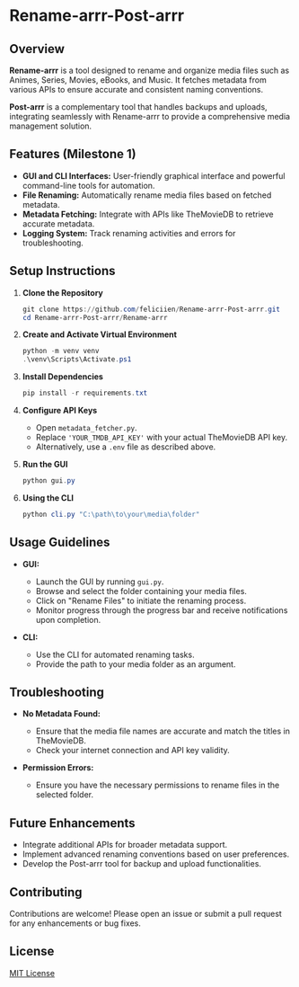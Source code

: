# Rename-arrr-Post-arrr

## Overview

**Rename-arrr** is a tool designed to rename and organize media files such as Animes, Series, Movies, eBooks, and Music. It fetches metadata from various APIs to ensure accurate and consistent naming conventions.

**Post-arrr** is a complementary tool that handles backups and uploads, integrating seamlessly with Rename-arrr to provide a comprehensive media management solution.

## Features (Milestone 1)

- **GUI and CLI Interfaces:** User-friendly graphical interface and powerful command-line tools for automation.
- **File Renaming:** Automatically rename media files based on fetched metadata.
- **Metadata Fetching:** Integrate with APIs like TheMovieDB to retrieve accurate metadata.
- **Logging System:** Track renaming activities and errors for troubleshooting.

## Setup Instructions

1. **Clone the Repository**

   ```powershell
   git clone https://github.com/feliciien/Rename-arrr-Post-arrr.git
   cd Rename-arrr-Post-arrr/Rename-arrr
   ```

2. **Create and Activate Virtual Environment**

   ```powershell
   python -m venv venv
   .\venv\Scripts\Activate.ps1
   ```

3. **Install Dependencies**

   ```powershell
   pip install -r requirements.txt
   ```

4. **Configure API Keys**

   - Open `metadata_fetcher.py`.
   - Replace `'YOUR_TMDB_API_KEY'` with your actual TheMovieDB API key.
   - Alternatively, use a `.env` file as described above.

5. **Run the GUI**

   ```powershell
   python gui.py
   ```

6. **Using the CLI**

   ```powershell
   python cli.py "C:\path\to\your\media\folder"
   ```

## Usage Guidelines

- **GUI:**
  - Launch the GUI by running `gui.py`.
  - Browse and select the folder containing your media files.
  - Click on "Rename Files" to initiate the renaming process.
  - Monitor progress through the progress bar and receive notifications upon completion.

- **CLI:**
  - Use the CLI for automated renaming tasks.
  - Provide the path to your media folder as an argument.

## Troubleshooting

- **No Metadata Found:**
  - Ensure that the media file names are accurate and match the titles in TheMovieDB.
  - Check your internet connection and API key validity.

- **Permission Errors:**
  - Ensure you have the necessary permissions to rename files in the selected folder.

## Future Enhancements

- Integrate additional APIs for broader metadata support.
- Implement advanced renaming conventions based on user preferences.
- Develop the Post-arrr tool for backup and upload functionalities.

## Contributing

Contributions are welcome! Please open an issue or submit a pull request for any enhancements or bug fixes.

## License

[MIT License](LICENSE)